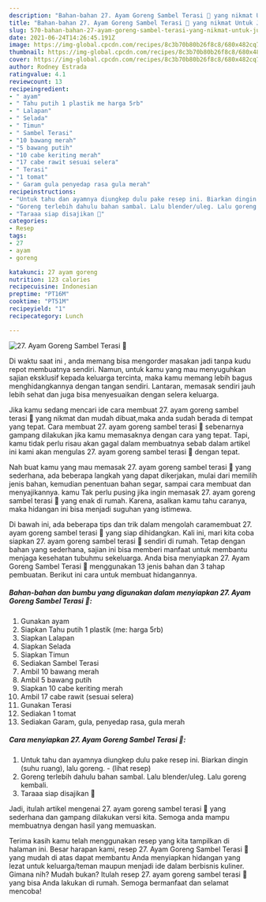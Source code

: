 ```yaml
---
description: "Bahan-bahan 27. Ayam Goreng Sambel Terasi 🐔 yang nikmat Untuk Jualan"
title: "Bahan-bahan 27. Ayam Goreng Sambel Terasi 🐔 yang nikmat Untuk Jualan"
slug: 570-bahan-bahan-27-ayam-goreng-sambel-terasi-yang-nikmat-untuk-jualan
date: 2021-06-24T14:26:45.191Z
image: https://img-global.cpcdn.com/recipes/8c3b70b80b26f8c8/680x482cq70/27-ayam-goreng-sambel-terasi-🐔-foto-resep-utama.jpg
thumbnail: https://img-global.cpcdn.com/recipes/8c3b70b80b26f8c8/680x482cq70/27-ayam-goreng-sambel-terasi-🐔-foto-resep-utama.jpg
cover: https://img-global.cpcdn.com/recipes/8c3b70b80b26f8c8/680x482cq70/27-ayam-goreng-sambel-terasi-🐔-foto-resep-utama.jpg
author: Rodney Estrada
ratingvalue: 4.1
reviewcount: 13
recipeingredient:
- " ayam"
- " Tahu putih 1 plastik me harga 5rb"
- " Lalapan"
- " Selada"
- " Timun"
- " Sambel Terasi"
- "10 bawang merah"
- "5 bawang putih"
- "10 cabe keriting merah"
- "17 cabe rawit sesuai selera"
- " Terasi"
- "1 tomat"
- " Garam gula penyedap rasa gula merah"
recipeinstructions:
- "Untuk tahu dan ayamnya diungkep dulu pake resep ini. Biarkan dingin (suhu ruang), lalu goreng.           (lihat resep)"
- "Goreng terlebih dahulu bahan sambal. Lalu blender/uleg. Lalu goreng kembali."
- "Taraaa siap disajikan 💃"
categories:
- Resep
tags:
- 27
- ayam
- goreng

katakunci: 27 ayam goreng 
nutrition: 123 calories
recipecuisine: Indonesian
preptime: "PT16M"
cooktime: "PT51M"
recipeyield: "1"
recipecategory: Lunch

---
```



![27. Ayam Goreng Sambel Terasi 🐔](https://img-global.cpcdn.com/recipes/8c3b70b80b26f8c8/680x482cq70/27-ayam-goreng-sambel-terasi-🐔-foto-resep-utama.jpg)

Di waktu  saat ini , anda memang bisa mengorder masakan jadi tanpa kudu repot membuatnya sendiri. Namun, untuk kamu yang mau menyuguhkan sajian eksklusif kepada keluarga tercinta, maka kamu memang lebih bagus menghidangkannya dengan tangan sendiri. Lantaran, memasak sendiri jauh lebih sehat dan juga bisa menyesuaikan dengan selera keluarga.

Jika kamu sedang mencari ide cara membuat 27. ayam goreng sambel terasi 🐔 yang nikmat dan mudah dibuat,maka anda sudah berada di tempat yang tepat. Cara membuat 27. ayam goreng sambel terasi 🐔  sebenarnya gampang dilakukan jika kamu memasaknya dengan cara yang tepat. Tapi, kamu tidak perlu risau akan gagal dalam membuatnya 
sebab dalam artikel ini kami akan mengulas 27. ayam goreng sambel terasi 🐔 dengan tepat.  



Nah buat kamu yang mau memasak 27. ayam goreng sambel terasi 🐔 yang sederhana, ada beberapa langkah yang dapat dikerjakan, mulai dari memilih jenis bahan, kemudian penentuan bahan segar, sampai cara membuat dan menyajikannya. kamu Tak perlu pusing jika ingin memasak 27. ayam goreng sambel terasi 🐔 yang enak di rumah. Karena, asalkan kamu  tahu caranya, maka hidangan ini bisa menjadi suguhan yang istimewa.

Di bawah ini, ada beberapa tips dan trik dalam mengolah caramembuat 27. ayam goreng sambel terasi 🐔 yang siap dihidangkan. Kali ini, mari kita coba siapkan 27. ayam goreng sambel terasi 🐔 sendiri di rumah. Tetap dengan bahan yang sederhana, sajian ini bisa memberi manfaat untuk membantu menjaga kesehatan tubuhmu sekeluarga. Anda bisa menyiapkan 27. Ayam Goreng Sambel Terasi 🐔 menggunakan 13 jenis bahan dan 3 tahap pembuatan. Berikut ini cara untuk membuat hidangannya.

<!--inarticleads1-->

##### Bahan-bahan dan bumbu yang digunakan dalam menyiapkan 27. Ayam Goreng Sambel Terasi 🐔:

1. Gunakan  ayam
1. Siapkan  Tahu putih 1 plastik (me: harga 5rb)
1. Siapkan  Lalapan
1. Siapkan  Selada
1. Siapkan  Timun
1. Sediakan  Sambel Terasi
1. Ambil 10 bawang merah
1. Ambil 5 bawang putih
1. Siapkan 10 cabe keriting merah
1. Ambil 17 cabe rawit (sesuai selera)
1. Gunakan  Terasi
1. Sediakan 1 tomat
1. Sediakan  Garam, gula, penyedap rasa, gula merah




<!--inarticleads2-->

##### Cara menyiapkan 27. Ayam Goreng Sambel Terasi 🐔:

1. Untuk tahu dan ayamnya diungkep dulu pake resep ini. Biarkan dingin (suhu ruang), lalu goreng. -           (lihat resep)
1. Goreng terlebih dahulu bahan sambal. Lalu blender/uleg. Lalu goreng kembali.
1. Taraaa siap disajikan 💃




Jadi, itulah artikel mengenai  27. ayam goreng sambel terasi 🐔  yang sederhana dan gampang dilakukan versi kita. Semoga anda mampu membuatnya dengan hasil yang memuaskan. 

Terima kasih kamu telah menggunakan resep yang kita tampilkan di halaman ini. Besar harapan kami, resep  27. Ayam Goreng Sambel Terasi 🐔 yang mudah di atas dapat membantu Anda menyiapkan hidangan yang lezat untuk keluarga/teman maupun menjadi ide dalam berbisnis kuliner. Gimana nih? Mudah bukan? Itulah resep 27. ayam goreng sambel terasi 🐔 yang bisa Anda lakukan di rumah. Semoga bermanfaat dan selamat mencoba!

